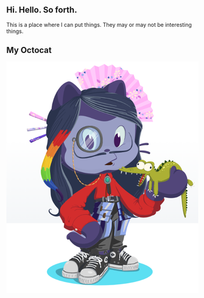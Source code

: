 ## Hi.  Hello.  So forth.

This is a place where I can put things.  They may or may not be interesting things.

## My Octocat

![alt text](octocat.png "Weird Octocat")
